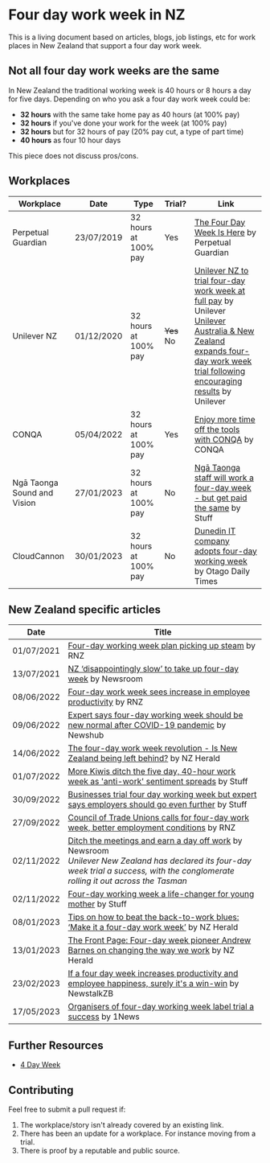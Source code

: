 # Four day work week in NZ
This is a living document based on articles, blogs, job listings, etc for work places in New Zealand that support a four day work week.

## Not all four day work weeks are the same
In New Zealand the traditional working week is 40 hours or 8 hours a day for five days. Depending on who you ask a four day work week could be:
- **32 hours** with the same take home pay as 40 hours (at 100% pay)
- **32 hours** if you've done your work for the week (at 100% pay)
- **32 hours** but for 32 hours of pay (20% pay cut, a type of part time)
- **40 hours** as four 10 hour days

This piece does not discuss pros/cons.

## Workplaces

| Workplace                   | Date       | Type                 | Trial?     | Link                                                                                                                                                                                                                                                                                                                                                                                                                                     |
| --------------------------- | ---------- | -------------------- | ---------- | ---------------------------------------------------------------------------------------------------------------------------------------------------------------------------------------------------------------------------------------------------------------------------------------------------------------------------------------------------------------------------------------------------------------------------------------- |
| Perpetual Guardian          | 23/07/2019 | 32 hours at 100% pay | Yes        | [The Four Day Week Is Here](https://www.perpetualguardian.co.nz/the-four-day-week-is-here/) by Perpetual Guardian                                                                                                                                                                                                                                                                                                                        |
| Unilever NZ                 | 01/12/2020 | 32 hours at 100% pay | ~~Yes~~ No | [Unilever NZ to trial four-day work week at full pay](https://www.unilever.com.au/news/press-releases/2020/unilever-nz-to-trial-four-day-work-week-at-full-pay/) by Unilever <br/> [Unilever Australia & New Zealand expands four-day work week trial following encouraging results](https://www.unilever.com.au/news/press-releases/2022/unilever-australia-new-zealand-expands-fourday-work-week-trial-following-encouraging-results/) by Unilever |
| CONQA                       | 05/04/2022 | 32 hours at 100% pay | Yes        | [Enjoy more time off the tools with CONQA](https://www.conqahq.com/blog-posts/enjoy-more-time-off-the-tools-with-conqa) by CONQA                                                                                                                                                                                                                                                                                                         |
| Ngā Taonga Sound and Vision | 27/01/2023 | 32 hours at 100% pay | No         | [Ngā Taonga staff will work a four-day week - but get paid the same](https://www.stuff.co.nz/national/131079604/ng-taonga-staff-will-work-a-fourday-week--but-get-paid-the-same) by Stuff                                                                                                                                                                                                                                                |
| CloudCannon                 | 30/01/2023 | 32 hours at 100% pay | No         | [Dunedin IT company adopts four-day working week](https://www.odt.co.nz/business/dunedin-it-company-adopts-four-day-working-week) by Otago Daily Times                                                                                                                                                                                                                                                                                   |

## New Zealand specific articles

| Date       | Title                                                                                                                                                                                                                                                                       |
| ---------- | --------------------------------------------------------------------------------------------------------------------------------------------------------------------------------------------------------------------------------------------------------------------------- |
| 01/07/2021 | [Four-day working week plan picking up steam](https://www.rnz.co.nz/national/programmes/sunday/audio/2018806342/four-day-working-week-plan-picking-up-steam) by RNZ                                                                                                         |
| 13/07/2021 | [NZ ‘disappointingly slow’ to take up four-day week](https://www.newsroom.co.nz/disappointingly-slow-uptake-of-4-day-week) by Newsroom                                                                                                                                      |
| 08/06/2022 | [Four-day work week sees increase in employee productivity](https://www.rnz.co.nz/news/business/468717/four-day-work-week-sees-increase-in-employee-productivity) by RNZ                                                                                                    |
| 09/06/2022 | [Expert says four-day working week should be new normal after COVID-19 pandemic](https://www.newshub.co.nz/home/money/2022/06/expert-says-four-day-working-week-should-be-new-normal-after-covid-19-pandemic.html) by Newshub                                               |
| 14/06/2022 | [The four-day work week revolution - Is New Zealand being left behind?](https://www.nzherald.co.nz/business/the-front-page-the-four-day-work-week-revolution-is-new-zealand-being-left-behind/75EBAYKOKTAASQMG2SJODDAHJE/) by NZ Herald                                     |
| 01/07/2022 | [More Kiwis ditch the five day, 40-hour work week as 'anti-work' sentiment spreads](https://www.stuff.co.nz/business/129142615/more-kiwis-ditch-the-five-day-40hour-work-week-as-antiwork-sentiment-spreads) by Stuff                                                       |
| 30/09/2022 | [Businesses trial four day working week but expert says employers should go even further](https://www.stuff.co.nz/business/129430957/businesses-trial-four-day-working-week-but-expert-says-employers-should-go-even-further) by Stuff                                      |
| 27/09/2022 | [Council of Trade Unions calls for four-day work week, better employment conditions](https://www.rnz.co.nz/news/business/475591/council-of-trade-unions-calls-for-four-day-work-week-better-employment-conditions) by RNZ                                                   |
| 02/11/2022 | [Ditch the meetings and earn a day off work](https://www.newsroom.co.nz/ditch-the-constant-meetings-and-earn-a-day-off-work) by Newsroom <br/>*Unilever New Zealand has declared its four-day week trial a success, with the conglomerate rolling it out across the Tasman* |
| 02/11/2022 | [Four-day working week a life-changer for young mother](https://www.stuff.co.nz/business/130327008/fourday-working-week-a-lifechanger-for-young-mother) by Stuff                                                                                                            |
| 08/01/2023 | [Tips on how to beat the back-to-work blues: ‘Make it a four-day work week’](https://www.nzherald.co.nz/nz/tips-on-how-to-beat-the-back-to-work-blues-make-it-a-four-day-work-week/OFAVQZMTZND55JXVEGTS6WQGQM/) by NZ Herald                                                |
| 13/01/2023 | [The Front Page: Four-day week pioneer Andrew Barnes on changing the way we work](https://www.nzherald.co.nz/business/the-front-page-four-day-week-pioneer-andrew-barnes-on-changing-the-way-we-work/TZGZY4PWFVARTNGJHW25QSOCGU/) by NZ Herald                              |
| 23/02/2023 | [If a four day week increases productivity and employee happiness, surely it's a win-win](https://www.newstalkzb.co.nz/on-air/early-edition/opinion/kate-hawkesby-if-a-four-day-week-increases-productivity-and-employee-happiness-surely-its-a-win-win/) by NewstalkZB     |
| 17/05/2023 | [Organisers of four-day working week label trial a success](https://www.1news.co.nz/2023/05/17/organisers-of-four-day-working-week-label-trial-a-success/) by 1News                                                                                                                                                                                                                                                                           |

## Further Resources
- [4 Day Week](https://www.4dayweek.com/)

## Contributing
Feel free to submit a pull request if:  
1. The workplace/story isn't already covered by an existing link.
2. There has been an update for a workplace. For instance moving from a trial. 
3. There is proof by a reputable and public source.
